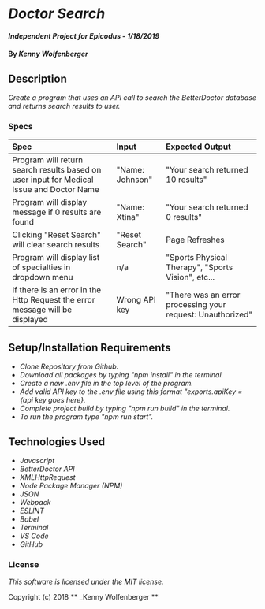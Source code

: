 #  _Doctor Search_

#### _Independent Project for Epicodus - 1/18/2019_

#### By _**Kenny Wolfenberger**_

## Description

_Create a program that uses an API call to search the BetterDoctor database and returns search results to user._


### Specs
| Spec | Input |  Expected Output  |
| :-------------    | :------------- | :------------- | 
| Program will return search results based on user input for Medical Issue and Doctor Name | "Name: Johnson" |  "Your search returned 10 results" |
| Program will display message if 0 results are found | "Name: Xtina" |  "Your search returned 0 results" |
| Clicking "Reset Search" will clear search results | "Reset Search" |  Page Refreshes |
| Program will display list of specialties in dropdown menu | n/a | "Sports Physical Therapy", "Sports Vision", etc...  |
| If there is an error in the Http Request the error message will be displayed  | Wrong API key | "There was an error processing your request: Unauthorized"  |



## Setup/Installation Requirements
* _Clone Repository from Github._
* _Download all packages by typing "npm install" in the terminal._
* _Create a new .env file in the top level of the program._
* _Add valid API key to the .env file using this format "exports.apiKey = {api key goes here}._
* _Complete project build by typing "npm run build" in the terminal._
* _To run the program type "npm run start"._



## Technologies Used
* _Javascript_
* _BetterDoctor API_
* _XMLHttpRequest_
* _Node Package Manager (NPM)_
* _JSON_
* _Webpack_
* _ESLINT_
* _Babel_
* _Terminal_
* _VS Code_
* _GitHub_


### License

*This software is licensed under the MIT license.*

Copyright (c) 2018 ** _Kenny Wolfenberger **
